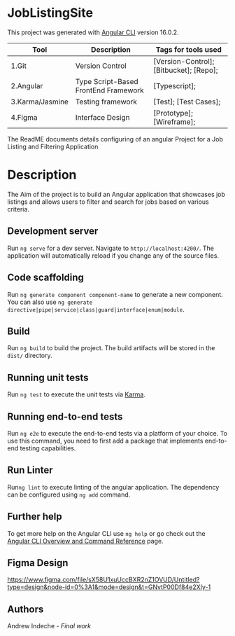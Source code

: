 # JobListingSite
This project was generated with [Angular CLI](https://github.com/angular/angular-cli) version 16.0.2.

<!--The Readme file documents the project description and installation and set up instructions-->
<!--Align main heading to the center of the page-->
| Tool                | Description                    | Tags for tools used                                                                                               |
| ------------------- | ------------------------------ | ---------------------------------------------------------------------------------------------------- |
| 1.Git                  | Version Control | [Version-Control]; [Bitbucket]; [Repo];|
| 2.Angular              | Type Script-Based FrontEnd Framework| [Typescript];|
| 3.Karma/Jasmine        | Testing framework| [Test]; [Test Cases];|
| 4.Figma                | Interface Design| [Prototype]; [Wireframe];|

<p>The ReadME documents details configuring of an angular Project for a Job Listing and Filtering Application</p>

## <h1> Description</h1>
<p>The Aim of the project is to build an Angular application that showcases job listings and allows users to
filter and search for jobs based on various criteria.</p>

## Development server

Run `ng serve` for a dev server. Navigate to `http://localhost:4200/`. The application will automatically reload if you change any of the source files.

## Code scaffolding

Run `ng generate component component-name` to generate a new component. You can also use `ng generate directive|pipe|service|class|guard|interface|enum|module`.

## Build

Run `ng build` to build the project. The build artifacts will be stored in the `dist/` directory.

## Running unit tests

Run `ng test` to execute the unit tests via [Karma](https://karma-runner.github.io).

## Running end-to-end tests

Run `ng e2e` to execute the end-to-end tests via a platform of your choice. To use this command, you need to first add a package that implements end-to-end testing capabilities.

## Run Linter

Run`ng lint` to execute linting of the angular application. The dependency can be configured using `ng add` command.

## Further help

To get more help on the Angular CLI use `ng help` or go check out the [Angular CLI Overview and Command Reference](https://angular.io/cli) page.

## Figma Design

https://www.figma.com/file/sX58U1xuUccBXR2nZ1OVUD/Untitled?type=design&node-id=0%3A1&mode=design&t=GNvtP00Df84e2XIy-1

## Authors

Andrew Indeche - *Final work*